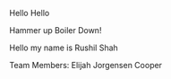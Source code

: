 Hello Hello

Hammer up Boiler Down!

Hello my name is Rushil Shah

Team Members:
Elijah Jorgensen
Cooper
